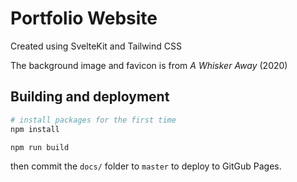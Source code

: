 # Portfolio Website

Created using SvelteKit and Tailwind CSS

The background image and favicon is from _A Whisker Away_ (2020)

## Building and deployment

```bash
# install packages for the first time
npm install

npm run build
```

then commit the `docs/` folder to `master` to deploy to GitGub Pages.
